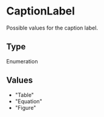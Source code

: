 # CaptionLabel

Possible values for the caption label.

## Type

Enumeration

## Values

- "Table"
- "Equation"
- "Figure"
